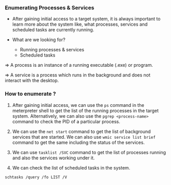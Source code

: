 
### Enumerating Processes & Services

+ After gaining initial access to a target system, it is always important to learn more about the system like, what processes, services and scheduled tasks are currently running.

+ What are we looking for?
	+ Running processes & services
	+ Scheduled tasks

=> A process is an instance of a running executable (.exe) or program.

=> A service is a process which runs in the background and does not interact with the desktop.

### How to enumerate ?

1. After gaining initial access, we can use the `ps` command in the meterpreter shell to get the list of the running processes in the target system. Alternatively, we can also use the `pgrep <process-name>` command to check the PID of a particular process. 

2. We can use the `net start` command to get the list of background services that are started. We can also use `wmic service list brief` command to get the same including the status of the services. 

3. We can use `tasklist /SVC` command to get the list of processes running and also the services working under it. 

4. We can check the list of scheduled tasks in the system.
```
schtasks /query /fo LIST /V
```

